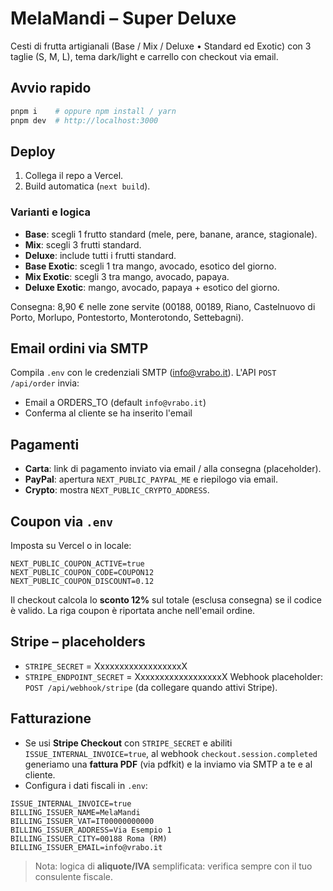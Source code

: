 # MelaMandi – Super Deluxe

Cesti di frutta artigianali (Base / Mix / Deluxe • Standard ed Exotic) con 3 taglie (S, M, L), tema dark/light e carrello con checkout via email.

## Avvio rapido

```bash
pnpm i    # oppure npm install / yarn
pnpm dev  # http://localhost:3000
```

## Deploy
1) Collega il repo a Vercel.
2) Build automatica (`next build`).

### Varianti e logica
- **Base**: scegli 1 frutto standard (mele, pere, banane, arance, stagionale).
- **Mix**: scegli 3 frutti standard.
- **Deluxe**: include tutti i frutti standard.
- **Base Exotic**: scegli 1 tra mango, avocado, esotico del giorno.
- **Mix Exotic**: scegli 3 tra mango, avocado, papaya.
- **Deluxe Exotic**: mango, avocado, papaya + esotico del giorno.

Consegna: 8,90 € nelle zone servite (00188, 00189, Riano, Castelnuovo di Porto, Morlupo, Pontestorto, Monterotondo, Settebagni).


## Email ordini via SMTP
Compila `.env` con le credenziali SMTP (info@vrabo.it). L'API `POST /api/order` invia:
- Email a ORDERS_TO (default `info@vrabo.it`)
- Conferma al cliente se ha inserito l'email

## Pagamenti
- **Carta**: link di pagamento inviato via email / alla consegna (placeholder).
- **PayPal**: apertura `NEXT_PUBLIC_PAYPAL_ME` e riepilogo via email.
- **Crypto**: mostra `NEXT_PUBLIC_CRYPTO_ADDRESS`.


## Coupon via `.env`
Imposta su Vercel o in locale:
```
NEXT_PUBLIC_COUPON_ACTIVE=true
NEXT_PUBLIC_COUPON_CODE=COUPON12
NEXT_PUBLIC_COUPON_DISCOUNT=0.12
```
Il checkout calcola lo **sconto 12%** sul totale (esclusa consegna) se il codice è valido.
La riga coupon è riportata anche nell'email ordine.

## Stripe – placeholders
- `STRIPE_SECRET` = XxxxxxxxxxxxxxxxxxX
- `STRIPE_ENDPOINT_SECRET` = XxxxxxxxxxxxxxxxxxX
Webhook placeholder: `POST /api/webhook/stripe` (da collegare quando attivi Stripe).


## Fatturazione
- Se usi **Stripe Checkout** con `STRIPE_SECRET` e abiliti `ISSUE_INTERNAL_INVOICE=true`, al webhook `checkout.session.completed` generiamo una **fattura PDF** (via pdfkit) e la inviamo via SMTP a te e al cliente.
- Configura i dati fiscali in `.env`:
```
ISSUE_INTERNAL_INVOICE=true
BILLING_ISSUER_NAME=MelaMandi
BILLING_ISSUER_VAT=IT00000000000
BILLING_ISSUER_ADDRESS=Via Esempio 1
BILLING_ISSUER_CITY=00188 Roma (RM)
BILLING_ISSUER_EMAIL=info@vrabo.it
```
> Nota: logica di **aliquote/IVA** semplificata: verifica sempre con il tuo consulente fiscale.
